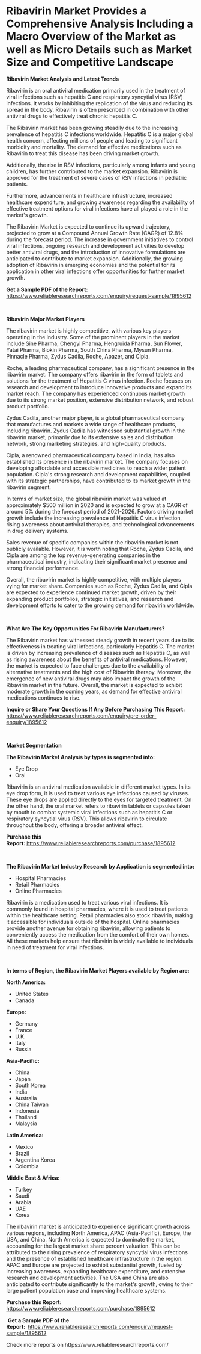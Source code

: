 <p><h1>Ribavirin Market Provides a Comprehensive Analysis Including a Macro Overview of the Market as well as Micro Details such as Market Size and Competitive Landscape</h1></p><p><strong>Ribavirin Market Analysis and Latest Trends</strong></p>
<p><p>Ribavirin is an oral antiviral medication primarily used in the treatment of viral infections such as hepatitis C and respiratory syncytial virus (RSV) infections. It works by inhibiting the replication of the virus and reducing its spread in the body. Ribavirin is often prescribed in combination with other antiviral drugs to effectively treat chronic hepatitis C.</p><p>The Ribavirin market has been growing steadily due to the increasing prevalence of hepatitis C infections worldwide. Hepatitis C is a major global health concern, affecting millions of people and leading to significant morbidity and mortality. The demand for effective medications such as Ribavirin to treat this disease has been driving market growth.</p><p>Additionally, the rise in RSV infections, particularly among infants and young children, has further contributed to the market expansion. Ribavirin is approved for the treatment of severe cases of RSV infections in pediatric patients.</p><p>Furthermore, advancements in healthcare infrastructure, increased healthcare expenditure, and growing awareness regarding the availability of effective treatment options for viral infections have all played a role in the market's growth.</p><p>The Ribavirin Market is expected to continue its upward trajectory, projected to grow at a Compound Annual Growth Rate (CAGR) of 12.8% during the forecast period. The increase in government initiatives to control viral infections, ongoing research and development activities to develop better antiviral drugs, and the introduction of innovative formulations are anticipated to contribute to market expansion. Additionally, the growing adoption of Ribavirin in emerging economies and the potential for its application in other viral infections offer opportunities for further market growth.</p></p>
<p><strong>Get a Sample PDF of the Report:&nbsp;</strong> <a href="https://www.reliableresearchreports.com/enquiry/request-sample/1895612">https://www.reliableresearchreports.com/enquiry/request-sample/1895612</a></p>
<p>&nbsp;</p>
<p><strong>Ribavirin Major Market Players</strong></p>
<p><p>The ribavirin market is highly competitive, with various key players operating in the industry. Some of the prominent players in the market include Sine Pharma, Chengyi Pharma, Hengruida Pharma, Sun Flower, Yatai Pharma, Biokin Pharma, South China Pharma, Mysun Pharma, Pinnacle Pharma, Zydus Cadila, Roche, Apazer, and Cipla.</p><p>Roche, a leading pharmaceutical company, has a significant presence in the ribavirin market. The company offers ribavirin in the form of tablets and solutions for the treatment of Hepatitis C virus infection. Roche focuses on research and development to introduce innovative products and expand its market reach. The company has experienced continuous market growth due to its strong market position, extensive distribution network, and robust product portfolio.</p><p>Zydus Cadila, another major player, is a global pharmaceutical company that manufactures and markets a wide range of healthcare products, including ribavirin. Zydus Cadila has witnessed substantial growth in the ribavirin market, primarily due to its extensive sales and distribution network, strong marketing strategies, and high-quality products.</p><p>Cipla, a renowned pharmaceutical company based in India, has also established its presence in the ribavirin market. The company focuses on developing affordable and accessible medicines to reach a wider patient population. Cipla's strong research and development capabilities, coupled with its strategic partnerships, have contributed to its market growth in the ribavirin segment.</p><p>In terms of market size, the global ribavirin market was valued at approximately $500 million in 2020 and is expected to grow at a CAGR of around 5% during the forecast period of 2021-2026. Factors driving market growth include the increasing prevalence of Hepatitis C virus infection, rising awareness about antiviral therapies, and technological advancements in drug delivery systems.</p><p>Sales revenue of specific companies within the ribavirin market is not publicly available. However, it is worth noting that Roche, Zydus Cadila, and Cipla are among the top revenue-generating companies in the pharmaceutical industry, indicating their significant market presence and strong financial performance.</p><p>Overall, the ribavirin market is highly competitive, with multiple players vying for market share. Companies such as Roche, Zydus Cadila, and Cipla are expected to experience continued market growth, driven by their expanding product portfolios, strategic initiatives, and research and development efforts to cater to the growing demand for ribavirin worldwide.</p></p>
<p>&nbsp;</p>
<p><strong>What Are The Key Opportunities For Ribavirin Manufacturers?</strong></p>
<p><p>The Ribavirin market has witnessed steady growth in recent years due to its effectiveness in treating viral infections, particularly Hepatitis C. The market is driven by increasing prevalence of diseases such as Hepatitis C, as well as rising awareness about the benefits of antiviral medications. However, the market is expected to face challenges due to the availability of alternative treatments and the high cost of Ribavirin therapy. Moreover, the emergence of new antiviral drugs may also impact the growth of the Ribavirin market in the future. Overall, the market is expected to exhibit moderate growth in the coming years, as demand for effective antiviral medications continues to rise.</p></p>
<p><strong>Inquire or Share Your Questions If Any Before Purchasing This Report:</strong> <a href="https://www.reliableresearchreports.com/enquiry/pre-order-enquiry/1895612">https://www.reliableresearchreports.com/enquiry/pre-order-enquiry/1895612</a></p>
<p>&nbsp;</p>
<p><strong>Market Segmentation</strong></p>
<p><strong>The Ribavirin Market Analysis by types is segmented into:</strong></p>
<p><ul><li>Eye Drop</li><li>Oral</li></ul></p>
<p><p>Ribavirin is an antiviral medication available in different market types. In its eye drop form, it is used to treat various eye infections caused by viruses. These eye drops are applied directly to the eyes for targeted treatment. On the other hand, the oral market refers to ribavirin tablets or capsules taken by mouth to combat systemic viral infections such as hepatitis C or respiratory syncytial virus (RSV). This allows ribavirin to circulate throughout the body, offering a broader antiviral effect.</p></p>
<p><strong>Purchase this Report:&nbsp;</strong><a href="https://www.reliableresearchreports.com/purchase/1895612">https://www.reliableresearchreports.com/purchase/1895612</a></p>
<p>&nbsp;</p>
<p><strong>The Ribavirin Market Industry Research by Application is segmented into:</strong></p>
<p><ul><li>Hospital Pharmacies</li><li>Retail Pharmacies</li><li>Online Pharmacies</li></ul></p>
<p><p>Ribavirin is a medication used to treat various viral infections. It is commonly found in hospital pharmacies, where it is used to treat patients within the healthcare setting. Retail pharmacies also stock ribavirin, making it accessible for individuals outside of the hospital. Online pharmacies provide another avenue for obtaining ribavirin, allowing patients to conveniently access the medication from the comfort of their own homes. All these markets help ensure that ribavirin is widely available to individuals in need of treatment for viral infections.</p></p>
<p>&nbsp;</p>
<p><strong>In terms of Region, the Ribavirin Market Players available by Region are:</strong></p>
<p>
    <p> <strong> North America: </strong>
        <ul>
            <li>United States</li>
            <li>Canada</li>
        </ul>
        </p> 
    <p> <strong> Europe: </strong>
        <ul>
            <li>Germany</li>
            <li>France</li>
            <li>U.K.</li>
            <li>Italy</li>
            <li>Russia</li>
        </ul>
        </p> 
    <p> <strong> Asia-Pacific: </strong>
        <ul>
            <li>China</li>
            <li>Japan</li>
            <li>South Korea</li>
            <li>India</li>
            <li>Australia</li>
            <li>China Taiwan</li>
            <li>Indonesia</li>
            <li>Thailand</li>
            <li>Malaysia</li>
        </ul>
        </p> 
    <p> <strong> Latin America: </strong>
        <ul>
            <li>Mexico</li>
            <li>Brazil</li>
            <li>Argentina Korea</li>
            <li>Colombia</li>
        </ul>
        </p> 
    <p> <strong> Middle East & Africa: </strong>
        <ul>
            <li>Turkey</li>
            <li>Saudi</li>
            <li>Arabia</li>
            <li>UAE</li>
            <li>Korea</li>
        </ul>
    </p>
    </p>
<p><p>The ribavirin market is anticipated to experience significant growth across various regions, including North America, APAC (Asia-Pacific), Europe, the USA, and China. North America is expected to dominate the market, accounting for the largest market share percent valuation. This can be attributed to the rising prevalence of respiratory syncytial virus infections and the presence of established healthcare infrastructure in the region. APAC and Europe are projected to exhibit substantial growth, fueled by increasing awareness, expanding healthcare expenditure, and extensive research and development activities. The USA and China are also anticipated to contribute significantly to the market's growth, owing to their large patient population base and improving healthcare systems.</p></p>
<p><strong>Purchase this Report: </strong><a href="https://www.reliableresearchreports.com/purchase/1895612">https://www.reliableresearchreports.com/purchase/1895612</a></p>
<p>&nbsp;<strong>Get a Sample PDF of the Report:&nbsp;&nbsp;</strong><a href="https://www.reliableresearchreports.com/enquiry/request-sample/1895612">https://www.reliableresearchreports.com/enquiry/request-sample/1895612</a></p>
<p><strong></strong></p>
<p>Check more reports on https://www.reliableresearchreports.com/</p>